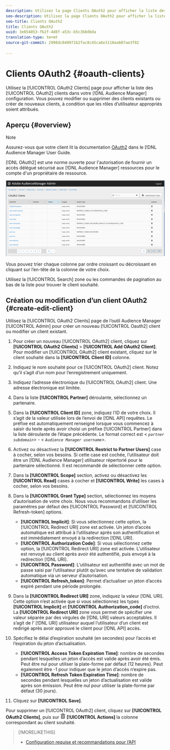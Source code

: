 ```yaml
---
description: Utilisez la page Clients OAuth2 pour afficher la liste des clients OAuth2 dans votre configuration Audience Manager. Vous pouvez modifier ou supprimer des clients existants ou créer de nouveaux clients, à condition que les rôles d’utilisateur appropriés soient attribués.
seo-description: Utilisez la page Clients OAuth2 pour afficher la liste des clients OAuth2 dans votre configuration Audience Manager. Vous pouvez modifier ou supprimer des clients existants ou créer de nouveaux clients, à condition que les rôles d’utilisateur appropriés soient attribués.
seo-title: Clients OAuth2
title: Clients OAuth2
uuid: 3e654053-fb2f-4d8f-a53c-b5c3b8dbda
translation-type: tm+mt
source-git-commit: 2998dc049971b2fac8c45ca6e3118ea607ae3f92

---
```



# Clients OAuth2 {#oauth-clients}

Utilisez la [!UICONTROL OAuth2 Clients] page pour afficher la liste des [!UICONTROL OAuth2] clients dans votre [!DNL Audience Manager] configuration. Vous pouvez modifier ou supprimer des clients existants ou créer de nouveaux clients, à condition que les rôles d’utilisateur appropriés soient attribués.

## Aperçu {#overview}

<!-- c_oauth.xml -->

>[!NOTE]
>
>Assurez-vous que votre client lit la documentation [OAuth2](https://docs.adobe.com/content/help/en/audience-manager/user-guide/api-and-sdk-code/rest-apis/aam-api-getting-started.html#oauth) dans le [!DNL Audience Manager User Guide.

[!DNL OAuth2] est une norme ouverte pour l'autorisation de fournir un accès délégué sécurisé aux [!DNL Audience Manager] ressources pour le compte d'un propriétaire de ressource.

![](assets/oauth.png)

Vous pouvez trier chaque colonne par ordre croissant ou décroissant en cliquant sur l’en-tête de la colonne de votre choix.

Utilisez la [!UICONTROL Search] zone ou les commandes de pagination au bas de la liste pour trouver le client souhaité.

## Création ou modification d’un client OAuth2 {#create-edit-client}

<!-- t_create_edit_auth.xml -->

Utilisez la [!UICONTROL OAuth2 Clients] page de l’outil Audience Manager [!UICONTROL Admin] pour créer un nouveau [!UICONTROL Oauth2] client ou modifier un client existant.

1. Pour créer un nouveau [!UICONTROL OAuth2] client, cliquez sur **[!UICONTROL OAuth2 Clients]** &gt; **[!UICONTROL Add OAuth2 Client]**. Pour modifier un [!UICONTROL OAuth2] client existant, cliquez sur le client souhaité dans la **[!UICONTROL Client ID]** colonne.
1. Indiquez le nom souhaité pour ce [!UICONTROL OAuth2] client. Notez qu’il s’agit d’un nom pour l’enregistrement uniquement.
1. Indiquez l’adresse électronique du [!UICONTROL OAuth2] client. Une adresse électronique est limitée.
1. Dans la liste **[!UICONTROL Partner]** déroulante, sélectionnez un partenaire.
1. Dans la **[!UICONTROL Client ID]** zone, indiquez l’ID de votre choix. Il s’agit de la valeur utilisée lors de l’envoi de [!DNL API] requêtes. Le préfixe est automatiquement renseigné lorsque vous commencez à saisir du texte après avoir choisi un préfixe [!UICONTROL Partner] dans la liste déroulante de l’étape précédente. Le format correct est &lt; *`partner subdomain`*&gt; - &lt; *`Audience Manager username`*&gt;.
1. Activez ou désactivez la **[!UICONTROL Restrict to Partner Users]** case à cocher, selon vos besoins. Si cette case est cochée, l’utilisateur doit être un [!DNL Audience Manager] utilisateur répertorié pour le partenaire sélectionné. Il est recommandé de sélectionner cette option.
1. Dans la **[!UICONTROL Scope]** section, activez ou désactivez les **[!UICONTROL Read]** cases à cocher et **[!UICONTROL Write]** les cases à cocher, selon vos besoins.
1. Dans la **[!UICONTROL Grant Type]** section, sélectionnez les moyens d’autorisation de votre choix. Nous vous recommandons d’utiliser les paramètres par défaut des [!UICONTROL Password] et [!UICONTROL Refresh-token] options.

   * **[!UICONTROL Implicit]**: Si vous sélectionnez cette option, la [!UICONTROL Redirect URI] zone est activée. Un jeton d’accès automatique est attribué à l’utilisateur après son authentification et est immédiatement envoyé à la redirection [!DNL URI].
   * **[!UICONTROL Authorization Code]**: Si vous sélectionnez cette option, la [!UICONTROL Redirect URI] zone est activée. L’utilisateur est renvoyé au client après avoir été authentifié, puis envoyé à la redirection [!DNL URI].
   * **[!UICONTROL Password]**: L’utilisateur est authentifié avec un mot de passe saisi par l’utilisateur plutôt qu’avec une tentative de validation automatique via un serveur d’autorisation.
   * **[!UICONTROL Refresh_token]**: Permet d’actualiser un jeton d’accès expiré pendant une période prolongée.

1. Dans la **[!UICONTROL Redirect URI]** zone, indiquez la valeur [!DNL URI]. Cette option n’est activée que si vous sélectionnez les types **[!UICONTROL Implicit]** et **[!UICONTROL Authorization_code]** d’octroi. La **[!UICONTROL Redirect URI]** zone vous permet de spécifier une valeur séparée par des virgules de [!DNL URI] valeurs acceptables. Il s’agit de l’ [!DNL URI] utilisateur auquel l’utilisateur d’un client est redirigé après avoir approuvé le client pour [!DNL API] accès.
1. Spécifiez le délai d’expiration souhaité (en secondes) pour l’accès et l’expiration du jeton d’actualisation.

   * **[!UICONTROL Access Token Expiration Time]**: nombre de secondes pendant lesquelles un jeton d’accès est valide après avoir été émis. Peut être nul pour utiliser la plate-forme par défaut (12 heures). Peut également être -1 pour indiquer que le jeton d’accès n’expire pas.
   * **[!UICONTROL Refresh Token Expiration Time]**: nombre de secondes pendant lesquelles un jeton d’actualisation est valide après son émission. Peut être nul pour utiliser la plate-forme par défaut (30 jours).

1. Cliquez sur **[!UICONTROL Save]**.

Pour supprimer un [!UICONTROL OAuth2] client, cliquez sur **[!UICONTROL OAuth2 Clients]**, puis sur ![](assets/icon_delete.png) **[!UICONTROL Actions]** la colonne correspondant au client souhaité.

>[!MORELIKETHIS]
>
>* [Configuration requise et recommandations pour l’API](../admin-oauth2/aam-admin-api-requirements.md)

